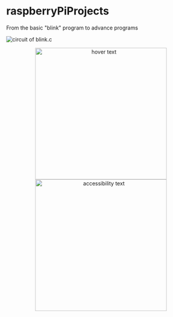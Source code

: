 # raspberryPiProjects
From the basic "blink" program to advance programs


![circuit of blink.c](https://imgur.com/a/CWOpui9)


<p align="center">
  <img src="https://imgur.com/a/CWOpui9" width="350" title="hover text">
  <img src="https://imgur.com/a/CWOpui9" width="350" alt="accessibility text">
</p>
